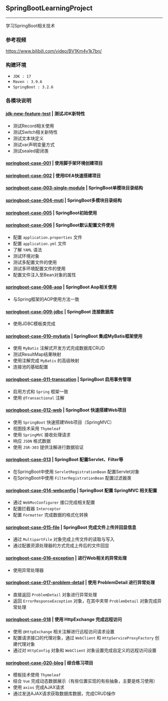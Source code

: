 ## SpringBootLearningProject

---

学习SpringBoot相关技术

### 参考视频

https://www.bilibili.com/video/BV1Km4y1k7bn/

### 构建环境

- `JDK : 17`
- `Maven : 3.9.6`
- `SpringBoot : 3.2.6`

### 各模块说明
#### [jdk-new-feature-test](jdk-new-feature-test) | 测试JDK新特性
- 测试Record相关使用
- 测试Switch相关新特性
- 测试文本块定义
- 测试var声明变量方式
- 测试sealed密闭类

#### [springboot-case-001](springboot-case-001) | 使用脚手架环境创建项目

#### [springboot-case-002](springboot-case-002) | 使用IDEA快速搭建项目

#### [springboot-case-003-single-module](springboot-case-003-single-module) | SpringBoot单模块目录结构

#### [springboot-case-004-muti](springboot-case-004-muti) | SpringBoot多模块目录结构

#### [springboot-case-005](springboot-case-005) | SpringBoot初始使用

#### [springboot-case-006](springboot-case-006) | SpringBoot默认配置文件使用

- 配置 `application.properties` 文件
- 配置 `application.yml` 文件
- 了解 `YAML` 语法
- 测试环境对象
- 测试多配置文件的使用
- 测试多环境配置文件的使用
- 配置文件注入至Bean对象的属性

#### [springboot-case-008-aop](springboot-case-008-aop) | SpringBoot Aop相关使用
- 与Spring框架的AOP使用方法一致

#### [springboot-case-009-jdbc](springboot-case-009-jdbc) | SpringBoot 连接数据库

- 使用JDBC模板类完成

#### [springboot-case-010-mybatis](springboot-case-010-mybatis) | SpringBoot 集成MyBatis框架使用

- 使用 `MyBatis` 注解式开发方式完成数据库CRUD
- 测试ResultMap结果映射
- 使用注解完成 `MyBatis` 的高级映射
- 连接池的基础配置

#### [springboot-case-011-transcation](springboot-case-011-transcation) | SpringBoot 启用事务管理

- 启用方式和 `Spring` 框架一致
- 使用 `@Transactional` 注解

#### [springboot-case-012-web](springboot-case-012-web) | SpringBoot 快速搭建Web项目

- 使用 `SpringBoot` 快速搭建Web项目（SpringMVC）
- 视图技术采用 `Thymeleaf`
- 使用 `SpringMVC` 接收处理请求
- 响应 `JSON` 格式数据
- 使用 `JSR-303` 提供注解进行数据验证

#### [springboot-case-013](springboot-case-013) | SpringBoot 配置Servlet、Filter等

- 在SpringBoot中使用 `ServletRegistrationBean` 配置Servlet对象
- 在SpringBoot中使用 `FilterRegistrationBean` 配置过滤器类

#### [springboot-case-014-webconfig](springboot-case-014-webconfig) | SpringBoot 配置 SpringMVC 相关配置

- 通过 `WebMvcConfigurer` 接口完成相关配置
- 配置拦截器 `Interceptor`
- 配置 `Formatter` 完成数据的格式化转换

#### [springboot-case-015-file](springboot-case-015-file) | SpringBoot 完成文件上传并回显信息

- 通过 `MultipartFile` 对象完成上传文件的读取与写入
- 通过配置资源处理器的方式完成上传后的文件回显

#### [springboot-case-016-exception](springboot-case-016-exception) | 进行Web相关的异常处理

- 使用异常处理器

#### [springboot-case-017-problem-detail](springboot-case-017-problem-detail) | 使用 ProblemDetail 进行异常处理

- 直接返回 `ProblemDetail` 对象进行异常处理
- 返回 `ErrorResponseException` 对象，在其中夹带 `ProblemDetail` 对象完成异常处理

#### [springboot-case-018](springboot-case-018) | 使用 HttpExchange 完成远程访问

- 使用 `@HttpExchange` 相关注解进行远程访问请求设置
- 配置请求接口的代理对象，通过 `WebClient` 和 `HttpServiceProxyFactory` 创建代理对象
- 通过对 `HttpConfig` 对象和 `WebClient` 对象设置完成自定义的远程访问设置

#### [springboot-case-020-blog](springboot-case-020-blog) | 综合练习项目

- 模板技术使用 `Thymeleaf`
- 结合 `Vue` 完成动态数据展示（有些位置实现的有些抽象，主要是练习使用）
- 使用 `axios` 完成AJAX请求
- 通过发送AJAX请求获取数据库数据，完成CRUD操作